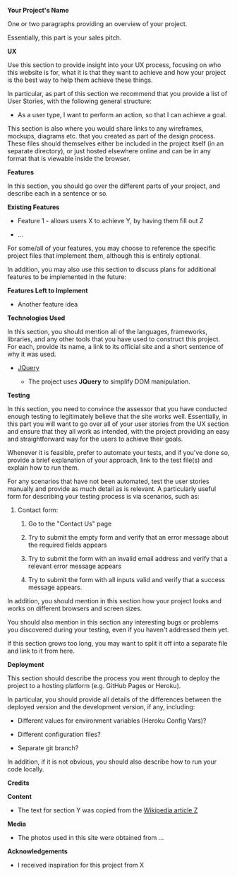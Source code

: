 **Your Project's Name**

One or two paragraphs providing an overview of your project.

Essentially, this part is your sales pitch.

**UX**

Use this section to provide insight into your UX process, focusing on who this
website is for, what it is that they want to achieve and how your project is the
best way to help them achieve these things.

In particular, as part of this section we recommend that you provide a list of
User Stories, with the following general structure:

-   As a user type, I want to perform an action, so that I can achieve a goal.

This section is also where you would share links to any wireframes, mockups,
diagrams etc. that you created as part of the design process. These files should
themselves either be included in the project itself (in an separate directory),
or just hosted elsewhere online and can be in any format that is viewable inside
the browser.

**Features**

In this section, you should go over the different parts of your project, and
describe each in a sentence or so.

**Existing Features**

-   Feature 1 - allows users X to achieve Y, by having them fill out Z

-   ...

For some/all of your features, you may choose to reference the specific project
files that implement them, although this is entirely optional.

In addition, you may also use this section to discuss plans for additional
features to be implemented in the future:

**Features Left to Implement**

-   Another feature idea

**Technologies Used**

In this section, you should mention all of the languages, frameworks, libraries,
and any other tools that you have used to construct this project. For each,
provide its name, a link to its official site and a short sentence of why it was
used.

-   [JQuery](https://jquery.com)

    -   The project uses **JQuery** to simplify DOM manipulation.

**Testing**

In this section, you need to convince the assessor that you have conducted
enough testing to legitimately believe that the site works well. Essentially, in
this part you will want to go over all of your user stories from the UX section
and ensure that they all work as intended, with the project providing an easy
and straightforward way for the users to achieve their goals.

Whenever it is feasible, prefer to automate your tests, and if you've done so,
provide a brief explanation of your approach, link to the test file(s) and
explain how to run them.

For any scenarios that have not been automated, test the user stories manually
and provide as much detail as is relevant. A particularly useful form for
describing your testing process is via scenarios, such as:

1.  Contact form:

    1.  Go to the "Contact Us" page

    2.  Try to submit the empty form and verify that an error message about the
        required fields appears

    3.  Try to submit the form with an invalid email address and verify that a
        relevant error message appears

    4.  Try to submit the form with all inputs valid and verify that a success
        message appears.

In addition, you should mention in this section how your project looks and works
on different browsers and screen sizes.

You should also mention in this section any interesting bugs or problems you
discovered during your testing, even if you haven't addressed them yet.

If this section grows too long, you may want to split it off into a separate
file and link to it from here.

**Deployment**

This section should describe the process you went through to deploy the project
to a hosting platform (e.g. GitHub Pages or Heroku).

In particular, you should provide all details of the differences between the
deployed version and the development version, if any, including:

-   Different values for environment variables (Heroku Config Vars)?

-   Different configuration files?

-   Separate git branch?

In addition, if it is not obvious, you should also describe how to run your code
locally.

**Credits**

**Content**

-   The text for section Y was copied from the [Wikipedia article
    Z](https://en.wikipedia.org/wiki/Z)

**Media**

-   The photos used in this site were obtained from ...

**Acknowledgements**

-   I received inspiration for this project from X
